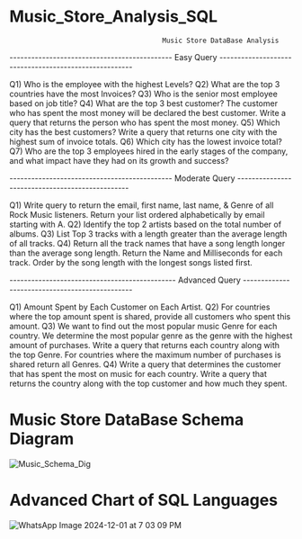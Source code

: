 # Music_Store_Analysis_SQL

                                          Music Store DataBase Analysis

--------------------------------------------- Easy Query ------------------------------------------------------

Q1) Who is the employee with the highest Levels?
Q2) What are the top 3 countries have the most Invoices?
Q3) Who is the senior most employee based on job title?
Q4) What are the top 3 best customer? The customer who has spent the most money will be declared the best customer. Write a query that returns the person who has spent the most money.
Q5) Which city has the best customers? Write a query that returns one city with the highest sum of invoice totals.
Q6) Which city has the lowest invoice total?
Q7) Who are the top 3 employees hired in the early stages of the company, and what impact have they had on its growth and success?


--------------------------------------------- Moderate Query ------------------------------------------------

Q1) Write query to return the email, first name, last name, & Genre of all Rock Music listeners. Return your list ordered alphabetically by email starting with A.
Q2) Identify the top 2 artists based on the total number of albums.
Q3) List Top 3 tracks with a length greater than the average length of all tracks.
Q4) Return all the track names that have a song length longer than the average song length. Return the Name and Milliseconds for each track. Order by the song length with the longest songs listed first.


---------------------------------------------- Advanced Query -----------------------------------------------

Q1) Amount Spent by Each Customer on Each Artist.
Q2) For countries where the top amount spent is shared, provide all customers who spent this amount.
Q3) We want to find out the most popular music Genre for each country. We determine the most popular genre as the genre with the highest amount of purchases. Write a query that returns each country along with the top Genre. For countries where the maximum number of purchases is shared return all Genres.
Q4) Write a query that determines the customer that has spent the most on music for each country. Write a query that returns the country along with the top customer and how much they spent. 




# Music Store DataBase Schema Diagram


![Music_Schema_Dig](https://github.com/user-attachments/assets/16ee4704-cf00-46f9-b0aa-5b44c2c1ef58)



# Advanced Chart of SQL Languages


![WhatsApp Image 2024-12-01 at 7 03 09 PM](https://github.com/user-attachments/assets/da4cb01a-d9c7-4287-a6ce-a75a36aa236d)




